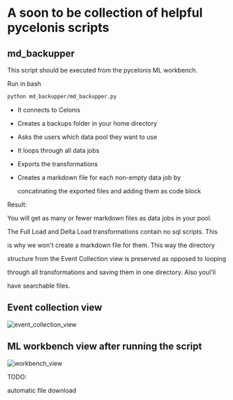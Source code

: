 # A soon to be collection of helpful pycelonis scripts

## md_backupper
This script should be executed from the pycelonis ML workbench.

Run in bash
```bash
python md_backupper/md_backupper.py
```

- It connects to Celonis 

- Creates a backups folder in your home directory

- Asks the users which data pool they want to use

- It loops through all data jobs

- Exports the transformations

- Creates a markdown file for each non-empty data job by

  concatinating the exported files and adding them as code block 


Result:

You will get as many or fewer markdown files as data jobs in your pool. 

The Full Load and Delta Load transformations contain no sql scripts. This 

is why we won't create a markdown file for them. This way the directory 

structure from the Event Collection view is preserved as opposed to looping 

through all transformations and saving them in one directory. Also youl'll 

have searchable files.

## Event collection view
![event_collection_view](https://user-images.githubusercontent.com/21205508/147008910-adc3987b-b1ea-41fb-854a-8cfa1c2f67cc.png)

## ML workbench view after running the script
![workbench_view](https://user-images.githubusercontent.com/21205508/147009294-aca97ec8-1ecc-435e-9995-331b5e5c34ee.png)


TODO: 

automatic file download
